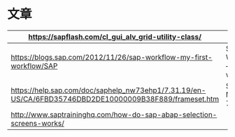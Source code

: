 # 文章

| https://sapflash.com/cl_gui_alv_grid-utility-class/          |                                  |      |
| ------------------------------------------------------------ | -------------------------------- | ---- |
| https://blogs.sap.com/2012/11/26/sap-workflow-my-first-workflow/SAP | SAP Workflow – my first workflow |      |
| https://help.sap.com/doc/saphelp_nw73ehp1/7.31.19/en-US/CA/6FBD35746DBD2DE10000009B38F889/frameset.htm | SAP NetWeaver 7.3 EHP1           |      |
| http://www.saptraininghq.com/how-do-sap-abap-selection-screens-works/ |                                  |      |
